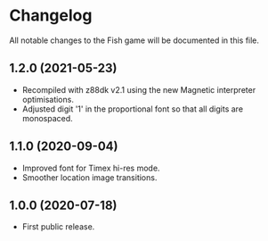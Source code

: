# Changelog

All notable changes to the Fish game will be documented in this file.

## 1.2.0 (2021-05-23)

* Recompiled with z88dk v2.1 using the new Magnetic interpreter optimisations.
* Adjusted digit '1' in the proportional font so that all digits are monospaced.

## 1.1.0 (2020-09-04)

* Improved font for Timex hi-res mode.
* Smoother location image transitions.

## 1.0.0 (2020-07-18)

* First public release.
